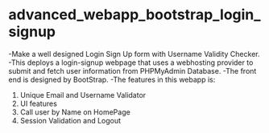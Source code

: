 # advanced_webapp_bootstrap_login_signup
-Make a well designed Login Sign Up form with Username Validity Checker.
-This deploys a login-signup webpage that uses a webhosting provider to submit and fetch user information from PHPMyAdmin Database.
-The front end is designed by BootStrap.
-The features in this webapp is:

1. Unique Email and Username Validator
2. UI features
3. Call user by Name on HomePage
4. Session Validation and Logout
